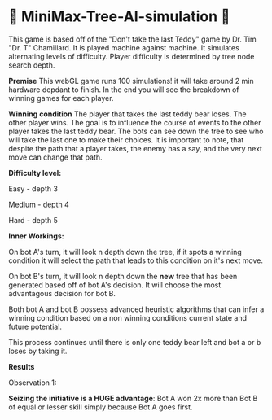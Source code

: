 # :evergreen_tree: MiniMax-Tree-AI-simulation :robot:
This game is based off of the "Don't take the last Teddy" game by Dr. Tim "Dr. T" Chamillard.  It is played machine against machine.  It simulates alternating levels of difficulty.  Player difficulty is determined by tree node search depth.

**Premise**
This webGL game runs 100 simulations! it will take around 2 min hardware depdant to finish.  In the end you will see the breakdown of winning games for each player.

**Winning condition**
The player that takes the last teddy bear loses.  The other player wins.  The goal is to influence the course of events to the other player takes the last teddy bear.  The bots can see down the tree to see who will take the last one to make their choices.  It is important to note, that despite the path that a player takes, the enemy has a say, and the very next move can change that path.  

**Difficulty level:**
 
 Easy - depth 3 
 
 Medium - depth 4 
 
 Hard - depth 5

**Inner Workings:**

On bot A's turn, it will look n depth down the tree, if it spots a winning condition it will select the path that leads to this condition on it's next move. 

On bot B's turn, it will look n depth down the **new** tree that has been generated based off of bot A's decision.  It will choose the most advantagous decision for bot B.

Both bot A and bot B possess advanced heuristic algorithms that can infer a winning condition based on a non winning conditions current state and future potential.

This process continues until there is only one teddy bear left and bot a or b loses by taking it.


**Results**

Observation 1: 

**Seizing the initiative is a HUGE advantage**: Bot A won 2x more than Bot B of equal or lesser skill simply because Bot A goes first.
